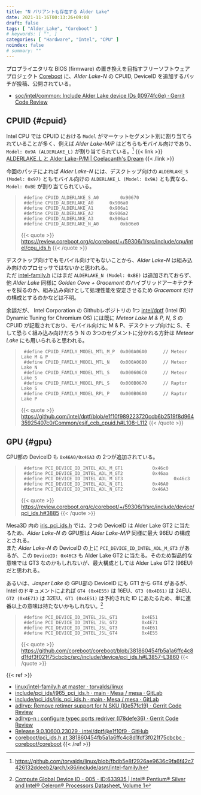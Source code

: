 ```yaml
---
title: "N バリアントも存在する Alder Lake"
date: 2021-11-16T00:13:26+09:00
draft: false
tags: [ "Alder_Lake", "Coreboot" ]
# keywords: [ "", ]
categories: [ "Hardware", "Intel", "CPU" ]
noindex: false
# summary: ""
---
```


プロプライエタリな BIOS (firmware) の置き換えを目指すフリーソフトウェアプロジェクト [Coreboot](https://github.com/coreboot/coreboot) に、*Alder Lake-N* の CPUID, DeviceID を追加するパッチが投稿、公開されている。  

 * [soc/intel/common: Include Alder Lake device IDs (I0974fc6e) · Gerrit Code Review](https://review.coreboot.org/c/coreboot/+/59306)

## CPUID {#cpuid}

Intel CPU では CPUID における `Model` がマーケットセグメント別に割り当てられていることが多く、例えば *Alder Lake-M/P* はどちらもモバイル向けであり、`Model: 0x9A (ALDERLAKE_L)` が割り当てられている。[^intel-fam]
{{< link >}} [ALDERLAKE_L と Alder Lake-P/M | Coelacanth's Dream](/posts/2021/02/09/alderlake_l/) {{< /link >}}

[^intel-fam]: <https://github.com/torvalds/linux/blob/fbdb5e8f2926ae9636c9fa6f42c7426132ddeeb2/arch/x86/include/asm/intel-family.h>

今回のパッチによれば *Alder Lake-N* には、デスクトップ向けの `ALDERLAKE_S (Model: 0x97)` ともモバイル向けの `ALDERLAKE_L (Model: 0x9A)` とも異なる、`Model: 0xBE` が割り当てられている。  

 > 		#define CPUID_ALDERLAKE_S_A0		0x90670
 > 		#define CPUID_ALDERLAKE_A0		0x906a0
 > 		#define CPUID_ALDERLAKE_A1		0x906a1
 > 		#define CPUID_ALDERLAKE_A2		0x906a2
 > 		#define CPUID_ALDERLAKE_A3		0x906a4
 > 		#define CPUID_ALDERLAKE_N_A0		0xb06e0
 >
 > {{< quote >}} <https://review.coreboot.org/c/coreboot/+/59306/1/src/include/cpu/intel/cpu_ids.h> {{< /quote >}}

デスクトップ向けでもモバイル向けでもないことから、*Alder Lake-N* は組み込み向けのプロセッサではないかと思われる。  
ただ [intel-family.h](https://github.com/torvalds/linux/blob/fbdb5e8f2926ae9636c9fa6f42c7426132ddeeb2/arch/x86/include/asm/intel-family.h) にはまだ `ALDERLAKE_N (Model: 0xBE)` は追加されておらず、他 *Alder Lake* 同様に *Golden Cove + Gracemont* のハイブリッドアーキテクチャを採るのか、組み込み向けとして処理性能を安定させるため *Gracemont* だけの構成とするのかなどは不明。  

余談だが、 Intel Corporation の Githubレポジトリの 1つ [intel/dptf](https://github.com/intel/dptf) (Intel (R) Dynamic Tuning for Chromium OS) には既に *Meteor Lake M & P, N, S* の CPUID が記載されており、モバイル向けに M & P、デスクトップ向けに S、そして恐らく組み込み向けだろう N の 3つのセグメントに分かれる方針は *Meteor Lake* にも用いられると思われる。  

 > 		#define CPUID_FAMILY_MODEL_MTL_M_P	0x000A06A0		// Meteor Lake M & P
 > 		#define CPUID_FAMILY_MODEL_MTL_N	0x000A06B0		// Meteor Lake N
 > 		#define CPUID_FAMILY_MODEL_MTL_S	0x000606C0		// Meteor Lake S
 > 		#define CPUID_FAMILY_MODEL_RPL_S	0x000B0670		// Raptor Lake S
 > 		#define CPUID_FAMILY_MODEL_RPL_P	0x000B06A0		// Raptor Lake P
 > {{< quote >}} <https://github.com/intel/dptf/blob/e1f10f989223720ccb6b2519f8d96435925407c0/Common/esif_ccb_cpuid.h#L108-L112> {{< /quote >}}


## GPU {#gpu}

GPU部の DeviceID も `0x46A0/0x46A3` の 2つが追加されている。

 > 		#define PCI_DEVICE_ID_INTEL_ADL_M_GT1			0x46c0
 > 		#define PCI_DEVICE_ID_INTEL_ADL_M_GT2			0x46aa
 > 		#define PCI_DEVICE_ID_INTEL_ADL_M_GT3                   0x46c3
 > 		#define PCI_DEVICE_ID_INTEL_ADL_N_GT1			0x46A0
 > 		#define PCI_DEVICE_ID_INTEL_ADL_N_GT2			0x46A3
 >
 > {{< quote >}} <https://review.coreboot.org/c/coreboot/+/59306/1/src/include/device/pci_ids.h#3885> {{< /quote >}}


Mesa3D 内の [iris_pci_ids.h](https://gitlab.freedesktop.org/mesa/mesa/blob/main/include/pci_ids/iris_pci_ids.h) では、2つの DeviceID は Alder Lake GT2 に当たるため、*Alder Lake-N* の GPU部は *Alder Lake-M/P* 同様に最大 96EU の構成とされる。  
また *Alder Lake-N* の DeviceID の上に `PCI_DEVICE_ID_INTEL_ADL_M_GT3` があるが、この `DeviceID: 0x46C3` も Alder Lake GT2 に当たる。そのため製品的な意味では GT3 なのかもしれないが、最大構成としては Alder Lake GT2 (96EU) だと思われる。  

あるいは、*Jasper Lake* の GPU部の DeviceID にも GT1 から GT4 があるが、Intel のドキュメントによれば `GT4 (0x4E55)` は 16EU、`GT3 (0x4E61)` は 24EU、`GT2 (0x4E71)` は 32EU、`GT1 (0x4E51)` は予約された ID にあたるため、単に連番以上の意味は持たないかもしれない。[^jsl-ids]

 > 		#define PCI_DEVICE_ID_INTEL_JSL_GT1			0x4E51
 > 		#define PCI_DEVICE_ID_INTEL_JSL_GT2			0x4E71
 > 		#define PCI_DEVICE_ID_INTEL_JSL_GT3			0x4E61
 > 		#define PCI_DEVICE_ID_INTEL_JSL_GT4			0x4E55
 >
 > {{< quote >}} <https://github.com/coreboot/coreboot/blob/381860454fb5a1a6ffc4c8d1fdf3f021f75cbcbc/src/include/device/pci_ids.h#L3857-L3860> {{< /quote >}}

[^jsl-ids]: [Compute Global Device ID - 005 - ID:633935 | Intel® Pentium® Silver and Intel® Celeron® Processors Datasheet, Volume 1](https://edc.intel.com/content/www/us/en/design/ipla/software-development-platforms/servers/platforms/intel-pentium-silver-and-intel-celeron-processors-datasheet-volume-1-of-2/005/compute-global-device-id/)

{{< ref >}}
 * [linux/intel-family.h at master · torvalds/linux](https://github.com/torvalds/linux/blob/master/arch/x86/include/asm/intel-family.h)
 * [include/pci_ids/i965_pci_ids.h · main · Mesa / mesa · GitLab](https://gitlab.freedesktop.org/mesa/mesa/-/blob/main/include/pci_ids/i965_pci_ids.h)
 * [include/pci_ids/iris_pci_ids.h · main · Mesa / mesa · GitLab](https://gitlab.freedesktop.org/mesa/mesa/blob/main/include/pci_ids/iris_pci_ids.h)
 * [adlrvp: Remove retimer support for N SKU (I0e57fc19) · Gerrit Code Review](https://chromium-review.googlesource.com/c/chromiumos/platform/ec/+/3143407)
 * [adlrvp-n : configure typec ports redriver (I78defe36) · Gerrit Code Review](https://chromium-review.googlesource.com/c/chromiumos/platform/ec/+/3220931)
 * [Release 9.0.10600.23029 · intel/dptf@e1f10f9 · GitHub](https://github.com/intel/dptf/commit/e1f10f989223720ccb6b2519f8d96435925407c0#diff-51d9502b993a0aa6c66e220b368af805042dc92ec7d724840c89364fa787394f)
 * [coreboot/pci_ids.h at 381860454fb5a1a6ffc4c8d1fdf3f021f75cbcbc · coreboot/coreboot](https://github.com/coreboot/coreboot/blob/381860454fb5a1a6ffc4c8d1fdf3f021f75cbcbc/src/include/device/pci_ids.h)
{{< /ref >}}
